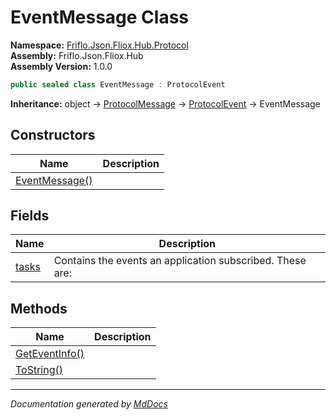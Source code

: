 ﻿<!--  
  <auto-generated>   
    The contents of this file were generated by a tool.  
    Changes to this file may be list if the file is regenerated  
  </auto-generated>   
-->

# EventMessage Class

**Namespace:** [Friflo.Json.Fliox.Hub.Protocol](../index.md)  
**Assembly:** Friflo.Json.Fliox.Hub  
**Assembly Version:** 1.0.0

```csharp
public sealed class EventMessage : ProtocolEvent
```

**Inheritance:** object → [ProtocolMessage](../ProtocolMessage/index.md) → [ProtocolEvent](../ProtocolEvent/index.md) → EventMessage

## Constructors

| Name                                    | Description |
| --------------------------------------- | ----------- |
| [EventMessage()](constructors/index.md) |             |

## Fields

| Name                     | Description                                               |
| ------------------------ | --------------------------------------------------------- |
| [tasks](fields/tasks.md) | Contains the events an application subscribed. These are: |

## Methods

| Name                                      | Description |
| ----------------------------------------- | ----------- |
| [GetEventInfo()](methods/GetEventInfo.md) |             |
| [ToString()](methods/ToString.md)         |             |

___

*Documentation generated by [MdDocs](https://github.com/ap0llo/mddocs)*
